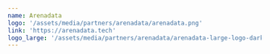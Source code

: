```yaml
---
name: Arenadata
logo: '/assets/media/partners/arenadata/arenadata.png'
link: 'https://arenadata.tech'
logo_large: '/assets/media/partners/arenadata/arenadata-large-logo-dark.svg'
---
```

